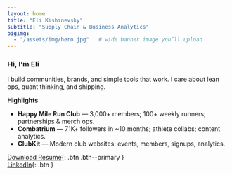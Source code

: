```yaml
---
layout: home
title: "Eli Kishinevsky"
subtitle: "Supply Chain & Business Analytics"
bigimg:
  - "/assets/img/hero.jpg"   # wide banner image you’ll upload
---
```


### Hi, I’m Eli
I build communities, brands, and simple tools that work. I care about lean ops, quant thinking, and shipping.

**Highlights**
- **Happy Mile Run Club** — 3,000+ members; 100+ weekly runners; partnerships & merch ops.
- **Combatrium** — 71K+ followers in ~10 months; athlete collabs; content analytics.
- **ClubKit** — Modern club websites: events, members, signups, analytics.

[Download Resume](/assets/resume/Eli_Kishinevsky_Resume.pdf){: .btn .btn--primary }  
[LinkedIn](https://linkedin.com/in/YOUR-LINK){: .btn }
